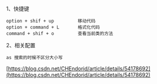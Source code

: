 
1、快捷键
```
option + shif + up         移动代码
option + command + L       格式化代码
command + shif + o         查看当前类的方法

```
2、相关配置
```
as 搜索的时候不区分大小写
```
[https://blog.csdn.net/CHEndorid/article/details/54178692](https://blog.csdn.net/CHEndorid/article/details/54178692)